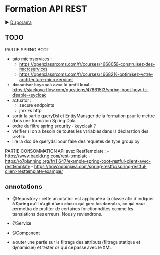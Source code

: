 # Formation API REST

:arrow_forward: [Diaporama](https://gaetan-varlet.github.io/formation-api-rest/)

## TODO

PARTIE SPRING BOOT
- tuto microservices :
    - https://openclassrooms.com/fr/courses/4668056-construisez-des-microservices
    - https://openclassrooms.com/fr/courses/4668216-optimisez-votre-architecture-microservices
- désactiver keycloak avec le profil local : https://stackoverflow.com/questions/47861513/spring-boot-how-to-disable-keycloak
- actuator :
    - secure endpoints
    - jmx vs http
- sortir la partie queryDsl et EntityManager de la formation pour le mettre dans une formation Spring Data
- ordre du filtre spring security - keycloak ?
- vérifier si on a besoin de toutes les variables dans la déclaration des profils
- lire la doc de querydsl pour faire des requêtes de type group by

PARTIE CONSOMMATION API avec RestTemplate :
    - https://www.baeldung.com/rest-template
    - https://o7planning.org/fr/11647/exemple-spring-boot-restful-client-avec-resttemplate
    - https://howtodoinjava.com/spring-restful/spring-restful-client-resttemplate-example/


## annotations

- @Repository : cette annotation est appliquée à la classe afin d'indiquer à Spring qu'il s'agit d'une classe qui gère les données, ce qui nous permettra de profiter de certaines fonctionnalités comme les translations des erreurs. Nous y reviendrons.
- @Service
- @Component

- ajouter une partie sur le filtrage des attributs (filtrage statique et dynamique) et tester ce qui ce passe avec le XML